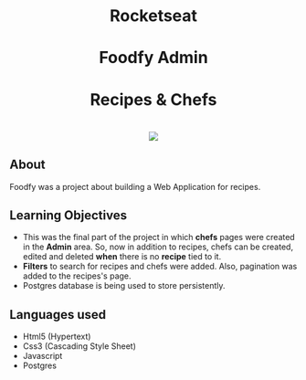 
<h1 align="center">Rocketseat</h1>

<h1 align="center"><b>Foodfy Admin</b></h1>
<h1 align="center"><b>Recipes & Chefs</b></h1>

<h1 align="center">
    <img src="https://ik.imagekit.io/cnbmdh4b9w/ezgif.com-gif-maker_Tb3FKTbxZEq.gif">
</h1>


## About
Foodfy was a project about building a Web Application for recipes.

## Learning Objectives
- This was the final part of the project in which **chefs** pages were created in the **Admin** area. 
So, now in addition to recipes, chefs can be created, edited and deleted **when** there is no **recipe** tied to it. 
- **Filters** to search for recipes and chefs were added.
Also, pagination was added to the recipes's page. 
- Postgres database is being used to store persistently.


## Languages used
- Html5 (Hypertext)
- Css3 (Cascading Style Sheet)
- Javascript
- Postgres




